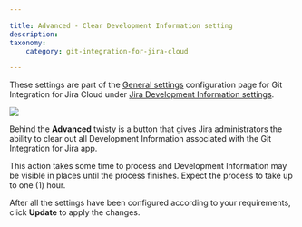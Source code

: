 ```yaml
---

title: Advanced - Clear Development Information setting
description:
taxonomy:
    category: git-integration-for-jira-cloud

---
```



These settings are part of the [General settings](/git-integration-for-jira-cloud/general-settings-gij-cloud) configuration page for Git Integration for Jira Cloud under [Jira Development Information settings](/git-integration-for-jira-cloud/jira-development-information-settings-features-gij-cloud).

![](https://bigbrassband.atlassian.net/wiki/download/thumbnails/1207829225/gitcloud-gencfg-advanced-clear-dev-info.png?version=2&modificationDate=1645098515908&cacheVersion=1&api=v2&width=548&height=292)

Behind the **Advanced** twisty is a button that gives Jira administrators the ability to clear out all Development Information associated with the Git Integration for Jira app.

This action takes some time to process and Development Information may be visible in places until the process finishes. Expect the process to take up to one (1) hour.


After all the settings have been configured according to your requirements, click **Update** to apply the changes.

